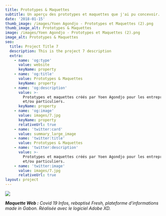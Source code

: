 ```yaml
---
title: Prototypes & Maquettes
subtitle: Un aperçu des prototypes et maquettes que j'ai pu concevoir.
date: '2018-01-15'
thumb_image: /images/Yoen Agondjo - Prototypes et Maquettes (2).png
thumb_image_alt: Prototypes & Maquettes
image: /images/Yoen Agondjo - Prototypes et Maquettes (2).png
image_alt: Prototypes & Maquettes
seo:
  title: Project Title 7
  description: This is the project 7 description
  extra:
    - name: 'og:type'
      value: website
      keyName: property
    - name: 'og:title'
      value: Prototypes & Maquettes
      keyName: property
    - name: 'og:description'
      value: >-
        Prototypes et maquettes créés par Yoen Agondjo pour les entreprises
        et/ou particuliers.
      keyName: property
    - name: 'og:image'
      value: images/7.jpg
      keyName: property
      relativeUrl: true
    - name: 'twitter:card'
      value: summary_large_image
    - name: 'twitter:title'
      value: Prototypes & Maquettes
    - name: 'twitter:description'
      value: >-
        Prototypes et maquettes créés par Yoen Agondjo pour les entreprises
        et/ou particuliers.
    - name: 'twitter:image'
      value: images/7.jpg
      relativeUrl: true
layout: project
---
```

![](/images/2020-03-27.png)

***Maquette Web :** Covid 19 Infos, rebaptisé Fresh, plateforme d'informations made in Gabon. Réalisée avec le logiciel Adobe XD.*
